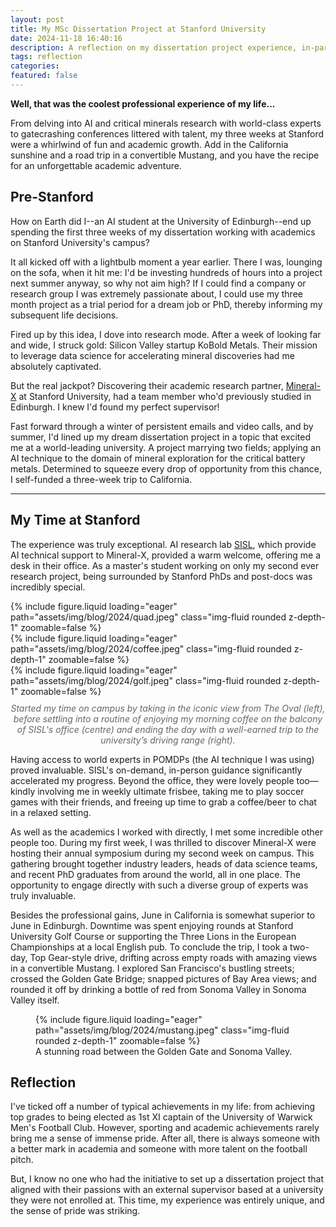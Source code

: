 ```yaml
---
layout: post
title: My MSc Dissertation Project at Stanford University
date: 2024-11-18 16:40:16
description: A reflection on my dissertation project experience, in-particular my three week trip to California.
tags: reflection
categories: 
featured: false
---
```


**Well, that was the coolest professional experience of my life...**


From delving into AI and critical minerals research with world-class experts to gatecrashing conferences littered with talent, my three weeks at Stanford were a whirlwind of fun and academic growth. Add in the California sunshine and a road trip in a convertible Mustang, and you have the recipe for an unforgettable academic adventure.


## Pre-Stanford

How on Earth did I--an AI student at the University of Edinburgh--end up spending the first three weeks of my dissertation working with academics on Stanford University's campus?

It all kicked off with a lightbulb moment a year earlier. There I was, lounging on the sofa, when it hit me: I'd be investing hundreds of hours into a project next summer anyway, so why not aim high? If I could find a company or research group I was extremely passionate about, I could use my three month project as a trial period for a dream job or PhD, thereby informing my subsequent life decisions.

Fired up by this idea, I dove into research mode. After a week of looking far and wide, I struck gold: Silicon Valley startup KoBold Metals. Their mission to leverage data science for accelerating mineral discoveries had me absolutely captivated.

But the real jackpot? Discovering their academic research partner, [Mineral-X](https://mineralx.stanford.edu/) at Stanford University, had a team member who'd previously studied in Edinburgh. I knew I'd found my perfect supervisor!

Fast forward through a winter of persistent emails and video calls, and by summer, I'd lined up my dream dissertation project in a topic that excited me at a world-leading university. A project marrying two fields; applying an AI technique to the domain of mineral exploration for the critical battery metals. Determined to squeeze every drop of opportunity from this chance, I self-funded a three-week trip to California.

<hr class="dots">

## My Time at Stanford

The experience was truly exceptional. AI research lab [SISL](https://sisl.stanford.edu/), which provide AI technical support to Mineral-X, provided a warm welcome, offering me a desk in their office. As a master's student working on only my second ever research project, being surrounded by Stanford PhDs and post-docs was incredibly special.

<div class="row mt-3">
    <div class="col-sm mt-3 mt-md-0">
        {% include figure.liquid loading="eager" path="assets/img/blog/2024/quad.jpeg" class="img-fluid rounded z-depth-1" zoomable=false %}
    </div>
    <div class="col-sm mt-3 mt-md-0">
        {% include figure.liquid loading="eager" path="assets/img/blog/2024/coffee.jpeg" class="img-fluid rounded z-depth-1" zoomable=false %}
    </div>
    <div class="col-sm mt-3 mt-md-0">
        {% include figure.liquid loading="eager" path="assets/img/blog/2024/golf.jpeg" class="img-fluid rounded z-depth-1" zoomable=false %}
    </div>
</div>
<p style="width: 100%; margin-top: 10px; font-style: italic; color: #666; text-align: center;">Started my time on campus by taking in the iconic view from The Oval (left), before settling into a routine of enjoying my morning coffee on the balcony of SISL's office (centre) and ending the day with a well-earned trip to the university’s driving range (right).</p>

Having access to world experts in POMDPs (the AI technique I was using) proved invaluable. SISL's on-demand, in-person guidance significantly accelerated my progress. Beyond the office, they were lovely people too—kindly involving me in weekly ultimate frisbee, taking me to play soccer games with their friends, and freeing up time to grab a coffee/beer to chat in a relaxed setting.

As well as the academics I worked with directly, I met some incredible other people too. During my first week, I was thrilled to discover Mineral-X were hosting their annual symposium during my second week on campus. This gathering brought together industry leaders, heads of data science teams, and recent PhD graduates from around the world, all in one place. The opportunity to engage directly with such a diverse group of experts was truly invaluable.

Besides the professional gains, June in California is somewhat superior to June in Edinburgh. Downtime was spent enjoying rounds at Stanford University Golf Course or supporting the Three Lions in the European Championships at a local English pub. To conclude the trip, I took a two-day, Top Gear-style drive, drifting across empty roads with amazing views in a convertible Mustang. I explored San Francisco's bustling streets; crossed the Golden Gate Bridge; snapped pictures of Bay Area views; and rounded it off by drinking a bottle of red from Sonoma Valley in Sonoma Valley itself.

<figure class="post-figure">
    {% include figure.liquid loading="eager" path="assets/img/blog/2024/mustang.jpeg" class="img-fluid rounded z-depth-1" zoomable=false %}
    <figcaption>A stunning road between the Golden Gate and Sonoma Valley.</figcaption>
</figure>

## Reflection

I've ticked off a number of typical achievements in my life: from achieving top grades to being elected as 1st XI captain of the University of Warwick Men's Football Club. However, sporting and academic achievements rarely bring me a sense of immense pride. After all, there is always someone with a better mark in academia and someone with more talent on the football pitch.

But, I know no one who had the initiative to set up a dissertation project that aligned with their passions with an external supervisor based at a university they were not enrolled at. This time, my experience was entirely unique, and the sense of pride was striking.